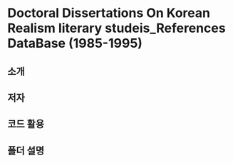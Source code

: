 # Doctoral Dissertations On Korean Realism literary studeis_References DataBase (1985-1995)

## 소개


## 저자

## 코드 활용


## 폴더 설명
